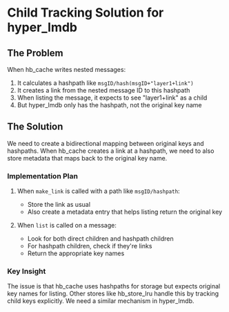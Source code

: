 # Child Tracking Solution for hyper_lmdb

## The Problem

When hb_cache writes nested messages:
1. It calculates a hashpath like `msgID/hash(msgID+"layer1+link")`
2. It creates a link from the nested message ID to this hashpath
3. When listing the message, it expects to see "layer1+link" as a child
4. But hyper_lmdb only has the hashpath, not the original key name

## The Solution

We need to create a bidirectional mapping between original keys and hashpaths. When hb_cache creates a link at a hashpath, we need to also store metadata that maps back to the original key name.

### Implementation Plan

1. When `make_link` is called with a path like `msgID/hashpath`:
   - Store the link as usual
   - Also create a metadata entry that helps listing return the original key

2. When `list` is called on a message:
   - Look for both direct children and hashpath children
   - For hashpath children, check if they're links
   - Return the appropriate key names

### Key Insight

The issue is that hb_cache uses hashpaths for storage but expects original key names for listing. Other stores like hb_store_lru handle this by tracking child keys explicitly. We need a similar mechanism in hyper_lmdb.